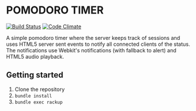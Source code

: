 POMODORO TIMER
==============


[![Build Status](https://travis-ci.org/stevenocchipinti/pomodoro.svg?branch=master)](https://travis-ci.org/stevenocchipinti/pomodoro)
[![Code Climate](https://codeclimate.com/github/stevenocchipinti/pomodoro.png)](https://codeclimate.com/github/stevenocchipinti/pomodoro)


A simple pomodoro timer where the server keeps track of sessions and uses HTML5
server sent events to notify all connected clients of the status.
The notifications use Webkit's notifications (with fallback to alert) and HTML5
audio playback.


Getting started
---------------

1. Clone the repository
2. `bundle install`
3. `bundle exec rackup`

